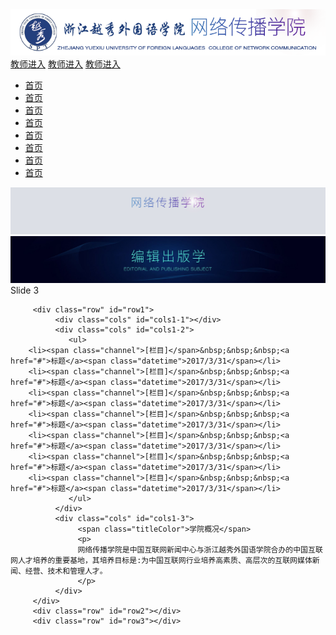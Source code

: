 <html>
<head>
<meta charset="utf-8">
<title>网传小官网</title>
<link rel="stylesheet" type="text/css" href="style.css" />
<link rel="stylesheet" type="text/css" href="swiper-3.4.0.min.css" />
</head>
<body>
<div class="content">
   <div class="header">
     <img src="logo.png">
        <div class="quickLink">
            <a href="#">教师进入</a>
            <a href="#">教师进入</a>
            <a href="#">教师进入</a>
        </div>
   </div>
</div>
<div class="nav">
   <nav>
      <ul>
         <a href="#"><li>首页</li> </a>
         <a href="#"><li>首页</li> </a> 
         <a href="#"><li>首页</li> </a>
         <a href="#"><li>首页</li> </a>
         <a href="#"><li>首页</li> </a>
         <a href="#"><li>首页</li> </a>
         <a href="#"><li>首页</li> </a>
         <a href="#"><li>首页</li> </a>
      </ul>
   </nav>
</div>

<div class="swiper-container">
    <div class="swiper-wrapper">
        <div class=" banner swiper-slide">  <img src="banner1.jpg"></div>
        <div class=" banner swiper-slide">  <img src="banner2.jpg"></div>
        <div class="swiper-slide">Slide 3</div>
    </div>
       <div class="swiper-button-prev"></div>
       <div class="swiper-button-next"></div>
</div>

<div class="container">

         <div class="row" id="row1">
              <div class="cols" id="cols1-1"></div>
              <div class="cols" id="cols1-2">
                 <ul>
        <li><span class="channel">[栏目]</span>&nbsp;&nbsp;&nbsp;<a href="#">标题</a><span class="datetime">2017/3/31</span></li>
        <li><span class="channel">[栏目]</span>&nbsp;&nbsp;&nbsp;<a href="#">标题</a><span class="datetime">2017/3/31</span></li>
        <li><span class="channel">[栏目]</span>&nbsp;&nbsp;&nbsp;<a href="#">标题</a><span class="datetime">2017/3/31</span></li>
        <li><span class="channel">[栏目]</span>&nbsp;&nbsp;&nbsp;<a href="#">标题</a><span class="datetime">2017/3/31</span></li>
        <li><span class="channel">[栏目]</span>&nbsp;&nbsp;&nbsp;<a href="#">标题</a><span class="datetime">2017/3/31</span></li>
        <li><span class="channel">[栏目]</span>&nbsp;&nbsp;&nbsp;<a href="#">标题</a><span class="datetime">2017/3/31</span></li>
        <li><span class="channel">[栏目]</span>&nbsp;&nbsp;&nbsp;<a href="#">标题</a><span class="datetime">2017/3/31</span></li>
                 </ul>
              </div>
              <div class="cols" id="cols1-3">
                   <span class="titleColor">学院概况</span>
                   <p>
                   网络传播学院是中国互联网新闻中心与浙江越秀外国语学院合办的中国互联网人才培养的重要基地，其培养目标是:为中国互联网行业培养高素质、高层次的互联网媒体新闻、经营、技术和管理人才。
                   </p>
              </div>  
         </div>    
         <div class="row" id="row2"></div>
         <div class="row" id="row3"></div>
</div>

</body>

<script src="jquery-3.1.1.min.js"></script>
<script src="swiper.jquery.min.js"></script>
<script>        
  var mySlide = new Swiper ('.swiper-container', {
    loop: true,
    nextButton: '.swiper-button-next',
    prevButton: '.swiper-button-prev',
  })        
    var width = $(document).width();
    var height = width *300/2000;
    $('.swiper-container').css('height',height+'px');

</script>
</html>
